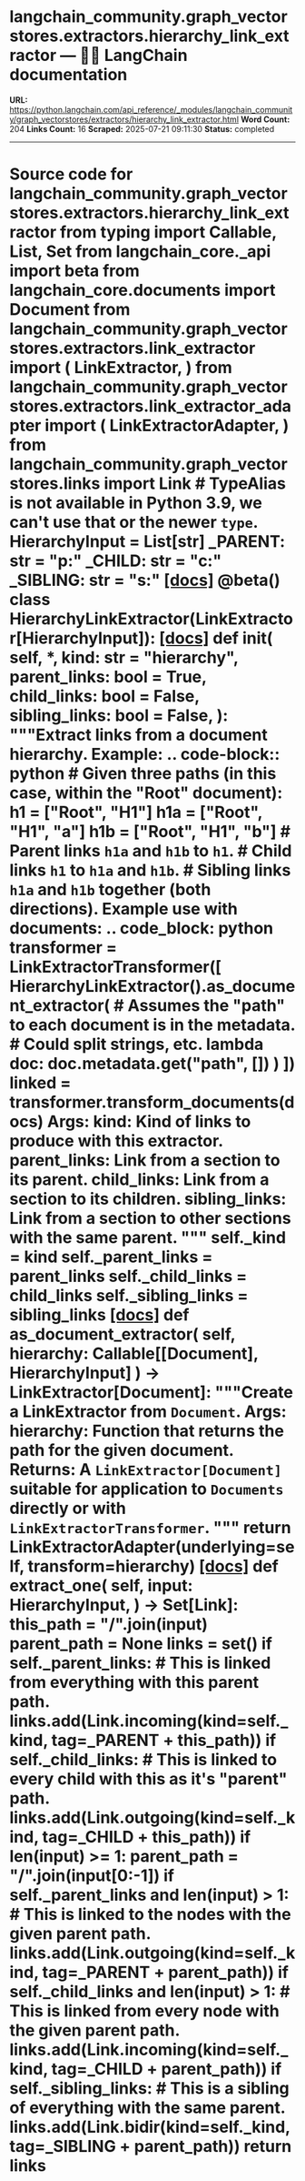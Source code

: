 # langchain_community.graph_vectorstores.extractors.hierarchy_link_extractor — 🦜🔗 LangChain  documentation

**URL:** https://python.langchain.com/api_reference/_modules/langchain_community/graph_vectorstores/extractors/hierarchy_link_extractor.html
**Word Count:** 204
**Links Count:** 16
**Scraped:** 2025-07-21 09:11:30
**Status:** completed

---

# Source code for langchain\_community.graph\_vectorstores.extractors.hierarchy\_link\_extractor               from typing import Callable, List, Set          from langchain_core._api import beta     from langchain_core.documents import Document          from langchain_community.graph_vectorstores.extractors.link_extractor import (         LinkExtractor,     )     from langchain_community.graph_vectorstores.extractors.link_extractor_adapter import (         LinkExtractorAdapter,     )     from langchain_community.graph_vectorstores.links import Link          # TypeAlias is not available in Python 3.9, we can't use that or the newer `type`.     HierarchyInput = List[str]          _PARENT: str = "p:"     _CHILD: str = "c:"     _SIBLING: str = "s:"                              [[docs]](https://python.langchain.com/api_reference/community/graph_vectorstores/langchain_community.graph_vectorstores.extractors.hierarchy_link_extractor.HierarchyLinkExtractor.html#langchain_community.graph_vectorstores.extractors.hierarchy_link_extractor.HierarchyLinkExtractor)     @beta()     class HierarchyLinkExtractor(LinkExtractor[HierarchyInput]):                    [[docs]](https://python.langchain.com/api_reference/community/graph_vectorstores/langchain_community.graph_vectorstores.extractors.hierarchy_link_extractor.HierarchyLinkExtractor.html#langchain_community.graph_vectorstores.extractors.hierarchy_link_extractor.HierarchyLinkExtractor.__init__)         def __init__(             self,             *,             kind: str = "hierarchy",             parent_links: bool = True,             child_links: bool = False,             sibling_links: bool = False,         ):             """Extract links from a document hierarchy.                  Example:                      .. code-block:: python                          # Given three paths (in this case, within the "Root" document):                     h1 = ["Root", "H1"]                     h1a = ["Root", "H1", "a"]                     h1b = ["Root", "H1", "b"]                          # Parent links `h1a` and `h1b` to `h1`.                     # Child links `h1` to `h1a` and `h1b`.                     # Sibling links `h1a` and `h1b` together (both directions).                  Example use with documents:                 .. code_block: python                     transformer = LinkExtractorTransformer([                         HierarchyLinkExtractor().as_document_extractor(                             # Assumes the "path" to each document is in the metadata.                             # Could split strings, etc.                             lambda doc: doc.metadata.get("path", [])                         )                     ])                     linked = transformer.transform_documents(docs)                  Args:                 kind: Kind of links to produce with this extractor.                 parent_links: Link from a section to its parent.                 child_links: Link from a section to its children.                 sibling_links: Link from a section to other sections with the same parent.             """             self._kind = kind             self._parent_links = parent_links             self._child_links = child_links             self._sibling_links = sibling_links                                        [[docs]](https://python.langchain.com/api_reference/community/graph_vectorstores/langchain_community.graph_vectorstores.extractors.hierarchy_link_extractor.HierarchyLinkExtractor.html#langchain_community.graph_vectorstores.extractors.hierarchy_link_extractor.HierarchyLinkExtractor.as_document_extractor)         def as_document_extractor(             self, hierarchy: Callable[[Document], HierarchyInput]         ) -> LinkExtractor[Document]:             """Create a LinkExtractor from `Document`.                  Args:                 hierarchy: Function that returns the path for the given document.                  Returns:                 A `LinkExtractor[Document]` suitable for application to `Documents` directly                 or with `LinkExtractorTransformer`.             """             return LinkExtractorAdapter(underlying=self, transform=hierarchy)                                        [[docs]](https://python.langchain.com/api_reference/community/graph_vectorstores/langchain_community.graph_vectorstores.extractors.hierarchy_link_extractor.HierarchyLinkExtractor.html#langchain_community.graph_vectorstores.extractors.hierarchy_link_extractor.HierarchyLinkExtractor.extract_one)         def extract_one(             self,             input: HierarchyInput,         ) -> Set[Link]:             this_path = "/".join(input)             parent_path = None                  links = set()             if self._parent_links:                 # This is linked from everything with this parent path.                 links.add(Link.incoming(kind=self._kind, tag=_PARENT + this_path))             if self._child_links:                 # This is linked to every child with this as it's "parent" path.                 links.add(Link.outgoing(kind=self._kind, tag=_CHILD + this_path))                  if len(input) >= 1:                 parent_path = "/".join(input[0:-1])                 if self._parent_links and len(input) > 1:                     # This is linked to the nodes with the given parent path.                     links.add(Link.outgoing(kind=self._kind, tag=_PARENT + parent_path))                 if self._child_links and len(input) > 1:                     # This is linked from every node with the given parent path.                     links.add(Link.incoming(kind=self._kind, tag=_CHILD + parent_path))                 if self._sibling_links:                     # This is a sibling of everything with the same parent.                     links.add(Link.bidir(kind=self._kind, tag=_SIBLING + parent_path))                  return links